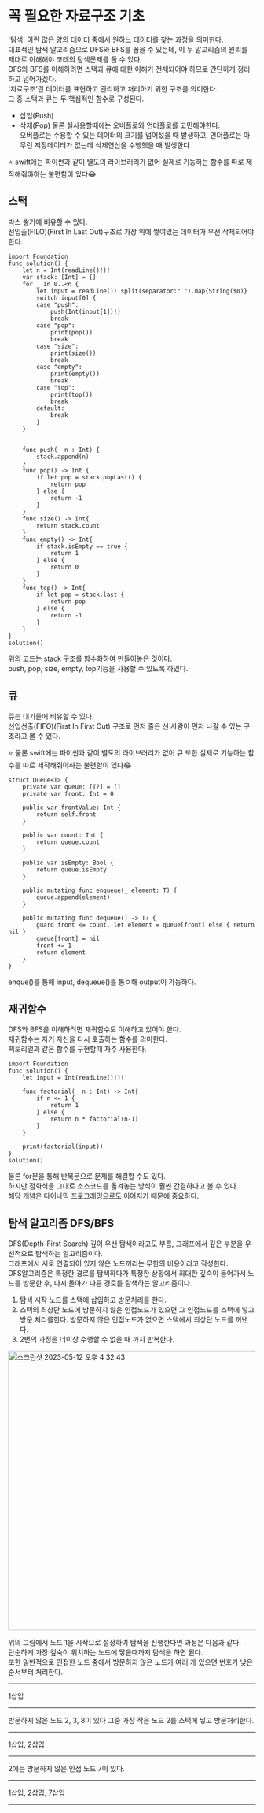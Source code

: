 # 꼭 필요한 자료구조 기초
'탐색' 이란 많은 양의 데이터 중에서 원하느 데이터를 찾는 과정을 의미한다.   
대표적인 탐색 알고리즘으로 DFS와 BFS를 꼽을 수 있는데, 이 두 알고리즘의 원리를 제대로 이해해야 코테의 탐색문제를 풀 수 있다.   
DFS와 BFS를 이해하려면 스택과 큐에 대한 이해가 전제되어야 하므로 간단하게 정리하고 넘어가겠다.   
'자료구조'란 데이터를 표현하고 관리하고 처리하기 위한 구조를 의미한다.   
그 중 스택과 큐는 두 핵심적인 함수로 구성된다.   
- 삽입(Push)
- 삭제(Pop)
물론 실사용할때에는 오버플로와 언더플로를 고민해야한다.   
오버플로는 수용할 수 있는 데이터의 크기를 넘어섰을 때 발생하고, 언더플로는 아무런 저장데이터가 없는데 삭제연산을 수행했을 때 발생한다.   
   
⭐️ swift에는 파이썬과 같이 별도의 라이브러리가 없어 실제로 기능하는 함수를 따로 제작해줘야하는 불편함이 있다😂   
   
## 스택
박스 쌓기에 비유할 수 있다.   
선입출(FILO)(First In Last Out)구조로 가장 위에 쌓여있는 데이터가 우선 삭제되어야한다.   
```
import Foundation
func solution() {
    let n = Int(readLine()!)!
    var stack: [Int] = []
    for _ in 0..<n {
        let input = readLine()!.split(separator:" ").map{String($0)}
        switch input[0] {
        case "push":
            push(Int(input[1])!)
            break
        case "pop":
            print(pop())
            break
        case "size":
            print(size())
            break
        case "empty":
            print(empty())
            break
        case "top":
            print(top())
            break
        default:
            break
        }
    }


    func push(_ n : Int) {
        stack.append(n)
    }
    func pop() -> Int {
        if let pop = stack.popLast() {
            return pop
        } else {
            return -1
        }
    }
    func size() -> Int{
        return stack.count
    }
    func empty() -> Int{
        if stack.isEmpty == true {
            return 1
        } else {
            return 0
        }
    }
    func top() -> Int{
        if let pop = stack.last {
            return pop
        } else {
            return -1
        }
    }
}
solution()
```
위의 코드는 stack 구조를 함수화하여 만들어놓은 것이다.   
push, pop, size, empty, top기능을 사용할 수 있도록 하였다.   
   
## 큐
큐는 대기줄에 비유할 수 있다.   
선입선출(FIFO)(First In First Out) 구조로 먼저 줄은 선 사람이 먼저 나갈 수 있는 구조라고 볼 수 있다.   
   
⭐️ 물론 swift에는 파이썬과 같이 별도의 라이브러리가 없어 큐 또한 실제로 기능하는 함수를 따로 제작해줘야하는 불편함이 있다😂   
   
```
struct Queue<T> {
    private var queue: [T?] = []
    private var front: Int = 0
    
    public var frontValue: Int {
        return self.front
    }
    
    public var count: Int {
        return queue.count
    }
    
    public var isEmpty: Bool {
        return queue.isEmpty
    }
    
    public mutating func enqueue(_ element: T) {
        queue.append(element)
    }
    
    public mutating func dequeue() -> T? {
        guard front <= count, let element = queue[front] else { return nil }
        queue[front] = nil
        front += 1
        return element
    }
}
```
enque()를 통해 input, dequeue()를 통ㅇ해 output이 가능하다.   
   
## 재귀함수
DFS와 BFS를 이해하려면 재귀함수도 이해하고 있어야 한다.   
재귀함수는 자기 자신을 다시 호출하는 함수를 의미한다.   
팩토리얼과 같은 함수를 구현할때 자주 사용한다.   
```
import Foundation
func solution() {
    let input = Int(readLine()!)!

    func factorial(_ n : Int) -> Int{
        if n <= 1 {
            return 1
        } else {
            return n * factorial(n-1)
        }
    }
    
    print(factorial(input))
}
solution()
```
물론 for문을 통해 반복문으로 문제를 해결할 수도 있다.   
하지만 점화식을 그대로 소스코드를 옮겨놓는 방식이 훨씬 간결하다고 볼 수 있다.   
해당 개념은 다이나믹 프로그래밍으로도 이어지기 때문에 중요하다.   
   
## 탐색 알고리즘 DFS/BFS
DFS(Depth-First Search) 깊이 우선 탐색이라고도 부름, 그래프에서 깊은 부분을 우선적으로 탐색하는 알고리즘이다.   
그래프에서 서로 연결되어 있지 않은 노드끼리는 무한의 비용이라고 작성한다.   
DFS알고리즘은 특정한 경로를 탐색하다가 특정한 상황에서 최대한 깊숙이 들어가서 노드를 방문한 후, 다시 돌아가 다른 경로를 탐색하는 알고리즘이다.   
1. 탐색 시작 노드를 스택에 삽입하고 방문처리를 한다.   
2. 스택의 최상단 노드에 방문하지 않은 인접노드가 있으면 그 인접노드를 스택에 넣고 방문 처리를한다. 방문하지 않은 인접노드가 없으면 스택에서 최상단 노드를 꺼낸다.   
3. 2번의 과정을 더이상 수행할 수 없을 때 까지 반복한다.   
   
<img width="567" alt="스크린샷 2023-05-12 오후 4 32 43" src="https://github.com/ww5702/Coding_Test/assets/60501045/02f1c474-4a26-44fb-b0c2-552360aad838">   
   
위의 그림에서 노드 1을 시작으로 설정하여 탐색을 진행한다면 과정은 다음과 같다.   
단순하게 가장 깊숙이 위치하는 노드에 닿을때까지 탐색을 하면 된다.   
또한 일반적으로 인접한 노드 중에서 방문하지 않은 노드가 여러 개 있으면 번호가 낮은 순서부터 처리한다.   
***
1삽입
***
방문하지 않은 노드 2, 3, 8이 있다 그중 가장 작은 노드 2를 스택에 넣고 방문처리한다.   
***
1삽입, 2삽입
***
2에는 방문하지 않은 인접 노드 7이 있다.   
***
1삽입, 2삽입, 7삽입
***
